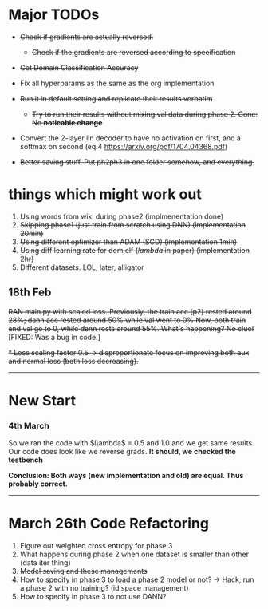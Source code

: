 # Major TODOs

- ~~Check if gradients are actually reversed.~~
    - ~~Check if the gradients are reversed according to specification~~
- ~~Get Domain Classification Accuracy~~
     
- Fix all hyperparams as the same as the org implementation
- ~~Run it in default setting and replicate their results verbatim~~
    - ~~Try to run their results without mixing val data during phase 2. Conc: No **noticable change**~~  
    
- Convert the 2-layer lin decoder to have no activation on first, and a softmax on second (eq.4 https://arxiv.org/pdf/1704.04368.pdf) 
- ~~Better saving stuff. Put ph2ph3 in one folder somehow, and everything.~~


# things which might work out

1. Using words from wiki during phase2 (implmenentation done)
2. ~~Skipping phase1 (just train from scratch using DNN) (implementation 20min)~~
3. ~~Using different optimizer than ADAM (SGD) (implementation 1min)~~
4. ~~Using diff learning rate for dom clf ($lambda$ in paper) (implementation 2hr)~~
5. Different datasets. LOL, later, alligator


## 18th Feb
~~RAN main.py with scaled loss.
Previously, the train acc (p2) rested around 28%; dann acc rested around 50% while val went to 0%
Now, both train and val go to 0, while dann rests around 55%.
What's happening? No clue!~~ [FIXED: Was a bug in code.]

~~* Loss scaling factor 0.5 -> disproportionate focus on improving both aux and normal loss (both loss decreasing).~~
        
----------------------------------------------------------------

# New Start

### 4th March
So we ran the code with $l\ambda$ = 0.5 and 1.0 and we get same results.
Our code does look like we reverse grads. **It should, we checked the testbench**

**Conclusion: Both ways (new implementation and old) are equal. Thus probably correct.**

----------------------------------------------------------------

# March 26th Code Refactoring

1. Figure out weighted cross entropy for phase 3
2. What happens during phase 2 when one dataset is smaller than other (data iter thing)
3. ~~Model saving and these managements~~ 
4. How to specify in phase 3 to load a phase 2 model or not?
    -> Hack, run a phase 2 with no training? (id space management)
5. How to specify in phase 3 to not use DANN?
 